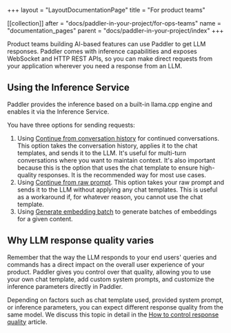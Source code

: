 +++
layout = "LayoutDocumentationPage"
title = "For product teams"

[[collection]]
after = "docs/paddler-in-your-project/for-ops-teams"
name = "documentation_pages"
parent = "docs/paddler-in-your-project/index"
+++

Product teams building AI-based features can use Paddler to get LLM responses. Paddler comes with inference capabilities and exposes WebSocket and HTTP REST APIs, so you can make direct requests from your application wherever you need a response from an LLM.

## Using the Inference Service

Paddler provides the inference based on a built-in llama.cpp engine and enables it via the Inference Service. 

You have three options for sending requests:
1. Using [Continue from conversation history](api/inference-service/continue-from-conversation-history) for continued conversations. This option takes the conversation history, applies it to the chat templates, and sends it to the LLM. It's useful for multi-turn conversations where you want to maintain context. It's also important because this is the option that uses the chat template to ensure high-quality responses. It is the recommended way for most use cases.
2. Using [Continue from raw prompt](api/inference-service/continue-from-raw-prompt). This option takes your raw prompt and sends it to the LLM without applying any chat templates. This is useful as a workaround if, for whatever reason, you cannot use the chat template.
3. Using [Generate embedding batch](api/inference-service/generate-embedding-batch) to generate batches of embeddings for a given content.

## Why LLM response quality varies 

<Note>
    Remember that the way the LLM responds to your end users' queries and commands has a direct impact on the overall user experience of your product. Paddler gives you control over that quality, allowing you to use your own chat template, add custom system prompts, and customize the inference parameters directly in Paddler. 
</Note>

Depending on factors such as chat template used, provided system prompt, or inference parameters, you can expect different response quality from the same model. We discuss this topic in detail in the [How to control response quality](docs/best-practices/how-to-control-response-quality) article.
